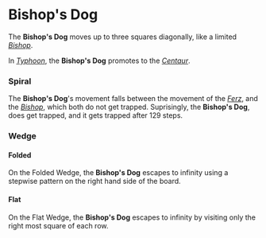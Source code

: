 # Bishop's Dog

The **Bishop's Dog** moves up to three squares diagonally, like
a limited [*Bishop*](bishop.html).

In [*Typhoon*](#chess-v:rules/typhoon-revised), the
**Bishop's Dog** promotes to the [*Centaur*](centaur.html).

### Spiral

The **Bishop's Dog**'s movement falls between the movement
of the [*Ferz*](ferz.html), and the [*Bishop*](bishop.html), which
both do not get trapped. Suprisingly, the **Bishop's Dog**, does
get trapped, and it gets trapped after 129 steps.

### Wedge

#### Folded

On the Folded Wedge, the **Bishop's Dog** escapes to infinity
using a stepwise pattern on the right hand side of the board.

#### Flat

On the Flat Wedge, the **Bishop's Dog** escapes to infinity
by visiting only the right most square of each row.
